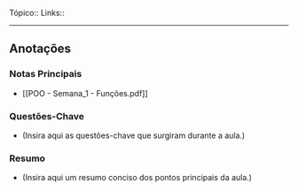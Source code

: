Tópico::
Links::

---
## Anotações

### Notas Principais

- [[POO - Semana_1 - Funções.pdf]]

### Questões-Chave

- (Insira aqui as questões-chave que surgiram durante a aula.)

### Resumo

- (Insira aqui um resumo conciso dos pontos principais da aula.)
